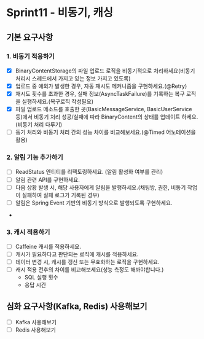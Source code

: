 # Sprint11 - 비동기, 캐싱

## 기본 요구사항 
### 1. 비동기 적용하기
- [x] BinaryContentStorage의 파일 업로드 로직을 비동기적으로 처리하세요(비동기 처리시 스레드에서 가지고 있는 정보 가지고 있도록)
- [x] 업로드 중 예외가 발생한 경우, 자동 재시도 메커니즘을 구현하세요.(@Retry)
- [x] 재시도 횟수를 초과한 경우, 실패 정보(AsyncTaskFailure)를 기록하는 복구 로직을 실행하세요.(복구로직 작성필요)
- [x] 파일 업로드 메소드를 호출한 곳(BasicMessageService, BasicUserService 등)에서 비동기 처리 성공/실패에 따라 BinaryContent의 상태를 업데이트 하세요.(비동기 처리 다루기)
- [ ] 동기 처리와 비동기 처리 간의 성능 차이를 비교해보세요.(@Timed 어노테이션을 활용)

### 2. 알림 기능 추가하기
- [ ]  ReadStatus 엔티티를 리팩토링하세요. (알림 활성화 여부를 관리)
- [ ]  알림 관련 API를 구현하세요. 
- [ ]  다음 상황 발생 시, 해당 사용자에게 알림을 발행하세요.(채팅방, 권한, 비동기 작업이 실패하여 실패 로그가 기록된 경우)
- [ ]  알림은 Spring Event 기반의 비동기 방식으로 발행되도록 구현하세요.
- 
### 3. 캐시 적용하기
- [ ] Caffeine 캐시를 적용하세요.
- [ ] 캐시가 필요하다고 판단되는 로직에 캐시를 적용하세요.
- [ ] 데이터 변경 시, 캐시를 갱신 또는 무효화하는 로직을 구현하세요.
- [ ] 캐시 적용 전후의 차이를 비교해보세요(성능 측정도 해봐야합니다.)
  - SQL 실행 횟수
  - 응답 시간

## 심화 요구사항(Kafka, Redis) 사용해보기
- [ ] Kafka 사용해보기
- [ ] Redis 사용해보기
